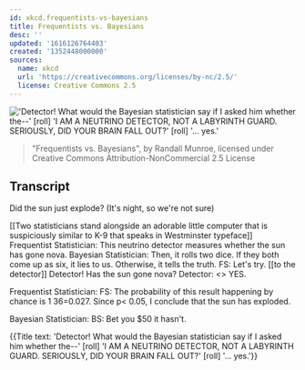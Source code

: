 ```yaml
---
id: xkcd.frequentists-vs-bayesians
title: Frequentists vs. Bayesians
desc: ''
updated: '1616126764403'
created: '1352448000000'
sources:
  name: xkcd
  url: 'https://creativecommons.org/licenses/by-nc/2.5/'
  license: Creative Commons 2.5
---
```

!['Detector! What would the Bayesian statistician say if I asked him whether the--' [roll] 'I AM A NEUTRINO DETECTOR, NOT A LABYRINTH GUARD. SERIOUSLY, DID YOUR BRAIN FALL OUT?' [roll] '... yes.'](https://imgs.xkcd.com/comics/frequentists_vs_bayesians.png)
> "Frequentists vs. Bayesians", by Randall Munroe, licensed under Creative Commons Attribution-NonCommercial 2.5 License

## Transcript
Did the sun just explode? (It's night, so we're not sure)

[[Two statisticians stand alongside an adorable little computer that is suspiciously similar to K-9 that speaks in Westminster typeface]]
Frequentist Statistician: This neutrino detector measures whether the sun has gone nova.
Bayesian Statistician: Then, it rolls two dice. If they both come up as six, it lies to us.  Otherwise, it tells the truth.
FS: Let's try. [[to the detector]] Detector! Has the sun gone nova?
Detector: <<roll>> YES.

Frequentist Statistician:
FS: The probability of this result happening by chance is 1
36=0.027.  Since p< 0.05, I conclude that the sun has exploded.

Bayesian Statistician:
BS: Bet you $50 it hasn't.

{{Title text: 'Detector! What would the Bayesian statistician say if I asked him whether the--' [roll] 'I AM A NEUTRINO DETECTOR, NOT A LABYRINTH GUARD. SERIOUSLY, DID YOUR BRAIN FALL OUT?' [roll] '... yes.'}}
